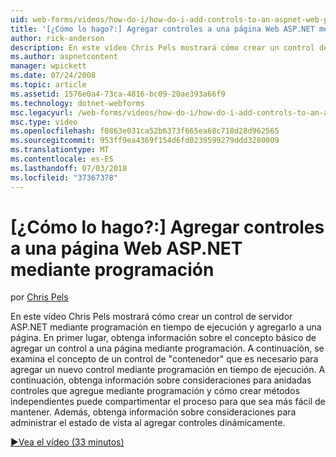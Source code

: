 ```yaml
---
uid: web-forms/videos/how-do-i/how-do-i-add-controls-to-an-aspnet-web-page-programmatically
title: '[¿Cómo lo hago?:] Agregar controles a una página Web ASP.NET mediante programación | Microsoft Docs'
author: rick-anderson
description: En este vídeo Chris Pels mostrará cómo crear un control de servidor ASP.NET mediante programación en tiempo de ejecución y agregarlo a una página. En primer lugar, obtenga información sobre el concepto básico de o...
ms.author: aspnetcontent
manager: wpickett
ms.date: 07/24/2008
ms.topic: article
ms.assetid: 1576e0a4-73ca-4816-bc09-20ae393a66f9
ms.technology: dotnet-webforms
msc.legacyurl: /web-forms/videos/how-do-i/how-do-i-add-controls-to-an-aspnet-web-page-programmatically
msc.type: video
ms.openlocfilehash: f0863e031ca52b6373f665ea68c718d28d962565
ms.sourcegitcommit: 953ff9ea4369f154d6fd0239599279ddd3280009
ms.translationtype: MT
ms.contentlocale: es-ES
ms.lasthandoff: 07/03/2018
ms.locfileid: "37367378"
---
```

<a name="how-do-i-add-controls-to-an-aspnet-web-page-programmatically"></a>[¿Cómo lo hago?:] Agregar controles a una página Web ASP.NET mediante programación
====================
por [Chris Pels](https://twitter.com/chrispels)

En este vídeo Chris Pels mostrará cómo crear un control de servidor ASP.NET mediante programación en tiempo de ejecución y agregarlo a una página. En primer lugar, obtenga información sobre el concepto básico de agregar un control a una página mediante programación. A continuación, se examina el concepto de un control de "contenedor" que es necesario para agregar un nuevo control mediante programación en tiempo de ejecución. A continuación, obtenga información sobre consideraciones para anidadas controles que agregue mediante programación y cómo crear métodos independientes puede compartimentar el proceso para que sea más fácil de mantener. Además, obtenga información sobre consideraciones para administrar el estado de vista al agregar controles dinámicamente.

[&#9654;Vea el vídeo (33 minutos)](https://channel9.msdn.com/Blogs/ASP-NET-Site-Videos/how-do-i-add-controls-to-an-aspnet-web-page-programmatically)
